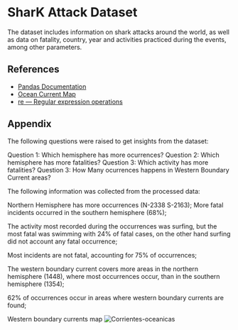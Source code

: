 


# SharK Attack Dataset

The dataset includes information on shark attacks around the world, as well as data on fatality, country, year and activities practiced during the events, among other parameters.

## References

 
 - [Pandas Documentation](https://pandas.pydata.org/docs/index.html)
 - [Ocean Current Map](https://upload.wikimedia.org/wikipedia/commons/9/9b/Corrientes-oceanicas.png)
 - [re — Regular expression operations](https://docs.python.org/3/library/re.html)
## Appendix
The following questions were raised to get insights from the dataset:

Question 1: Which hemisphere has more ocurrences?
Question 2: Which hemisphere has more fatalities?
Question 3: Which activity has more fatalities?
Question 3: How Many ocurrences happens in Western Boundary Current areas?

The following information was collected from the processed data:

Northern Hemisphere has more occurrences (N-2338 S-2163);
More fatal incidents occurred in the southern hemisphere (68%);

The activity most recorded during the occurrences was surfing, but the most fatal was swimming with 24% of fatal cases, on the other hand surfing did not account any fatal occurrence;

Most incidents are not fatal, accounting for 75% of occurrences;

The western boundary current covers more areas in the northern hemisphere (1448), where most occurrences occur, than in the southern hemisphere (1354);

62% of occurrences occur in areas where western boundary currents are found;



Western boundary currents map
![Corrientes-oceanicas](https://user-images.githubusercontent.com/101371267/161887110-ba5b618b-c2fa-424a-9f29-32187dfd3312.png)

